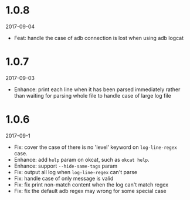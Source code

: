 # 1.0.8

2017-09-04

- Feat: handle the case of adb connection is lost when using adb logcat

# 1.0.7

2017-09-03

- Enhance: print each line when it has been parsed immediately rather than waiting for parsing whole file to handle case of large log file

# 1.0.6

2017-09-1

- Fix: cover the case of there is no 'level' keyword on `log-line-regex` case.
- Enhance: add `help` param on okcat, such as `okcat help`.
- Enhance: support `--hide-same-tags` param
- Fix: output all log when `log-line-regex` can't parse
- Fix: handle case of only message is valid
- Fix: fix print non-match content when the log can't match regex
- Fix: fix the default adb regex may wrong for some special case

